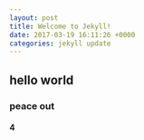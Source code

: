 ```yaml
---
layout: post
title: Welcome to Jekyll!
date: 2017-03-19 16:11:26 +0000
categories: jekyll update
---
```

## hello world

### peace out

#### 4

